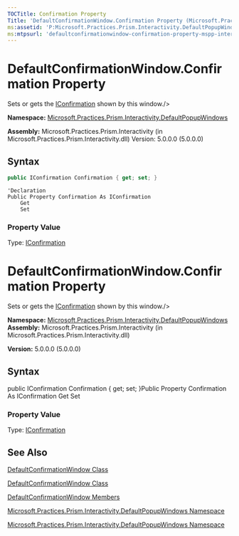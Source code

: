 ```yaml
---
TOCTitle: Confirmation Property
Title: 'DefaultConfirmationWindow.Confirmation Property (Microsoft.Practices.Prism.Interactivity.DefaultPopupWindows)'
ms:assetid: 'P:Microsoft.Practices.Prism.Interactivity.DefaultPopupWindows.DefaultConfirmationWindow.Confirmation'
ms:mtpsurl: 'defaultconfirmationwindow-confirmation-property-mspp-interactivity-defaultpopupwindows.md'
---
```



# DefaultConfirmationWindow.Confirmation Property

Sets or gets the [IConfirmation](iconfirmation-interface-mspp-interactivity-interactionrequest.md) shown by this window./&gt;

**Namespace:** [Microsoft.Practices.Prism.Interactivity.DefaultPopupWindows](https://msdn.microsoft.com/n:microsoft.practices.prism.interactivity.defaultpopupwindows)

**Assembly:** Microsoft.Practices.Prism.Interactivity (in Microsoft.Practices.Prism.Interactivity.dll) Version: 5.0.0.0 (5.0.0.0)

## Syntax
```C#
public IConfirmation Confirmation { get; set; }
```

```VB
'Declaration
Public Property Confirmation As IConfirmation
	Get
	Set
```
### Property Value

Type: [IConfirmation](iconfirmation-interface-mspp-interactivity-interactionrequest.md)
# DefaultConfirmationWindow.Confirmation Property

Sets or gets the [IConfirmation](https://msdn.microsoft.com/library/microsoft.practices.prism.interactivity.interactionrequest.iconfirmation) shown by this window./&gt;

**Namespace:** [Microsoft.Practices.Prism.Interactivity.DefaultPopupWindows](https://msdn.microsoft.com/library/microsoft.practices.prism.interactivity.defaultpopupwindows)
**Assembly:** Microsoft.Practices.Prism.Interactivity (in Microsoft.Practices.Prism.Interactivity.dll)

**Version:** 5.0.0.0 (5.0.0.0)

## Syntax
public IConfirmation Confirmation { get; set; }Public Property Confirmation As IConfirmation Get Set
### Property Value

Type: [IConfirmation](https://msdn.microsoft.com/library/microsoft.practices.prism.interactivity.interactionrequest.iconfirmation)
## See Also

[DefaultConfirmationWindow Class](defaultconfirmationwindow-class-mspp-interactivity-defaultpopupwindows.md)

[DefaultConfirmationWindow Class](https://msdn.microsoft.com/library/microsoft.practices.prism.interactivity.defaultpopupwindows.defaultconfirmationwindow)

[DefaultConfirmationWindow Members](defaultconfirmationwindow-members-mspp-interactivity-defaultpopupwindows.md)

[Microsoft.Practices.Prism.Interactivity.DefaultPopupWindows Namespace](mspp-interactivity-defaultpopupwindows-namespace.md)

[Microsoft.Practices.Prism.Interactivity.DefaultPopupWindows Namespace](https://msdn.microsoft.com/library/microsoft.practices.prism.interactivity.defaultpopupwindows)
